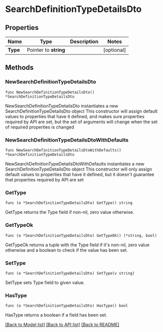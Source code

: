 # SearchDefinitionTypeDetailsDto

## Properties

Name | Type | Description | Notes
------------ | ------------- | ------------- | -------------
**Type** | Pointer to **string** |  | [optional] 

## Methods

### NewSearchDefinitionTypeDetailsDto

`func NewSearchDefinitionTypeDetailsDto() *SearchDefinitionTypeDetailsDto`

NewSearchDefinitionTypeDetailsDto instantiates a new SearchDefinitionTypeDetailsDto object
This constructor will assign default values to properties that have it defined,
and makes sure properties required by API are set, but the set of arguments
will change when the set of required properties is changed

### NewSearchDefinitionTypeDetailsDtoWithDefaults

`func NewSearchDefinitionTypeDetailsDtoWithDefaults() *SearchDefinitionTypeDetailsDto`

NewSearchDefinitionTypeDetailsDtoWithDefaults instantiates a new SearchDefinitionTypeDetailsDto object
This constructor will only assign default values to properties that have it defined,
but it doesn't guarantee that properties required by API are set

### GetType

`func (o *SearchDefinitionTypeDetailsDto) GetType() string`

GetType returns the Type field if non-nil, zero value otherwise.

### GetTypeOk

`func (o *SearchDefinitionTypeDetailsDto) GetTypeOk() (*string, bool)`

GetTypeOk returns a tuple with the Type field if it's non-nil, zero value otherwise
and a boolean to check if the value has been set.

### SetType

`func (o *SearchDefinitionTypeDetailsDto) SetType(v string)`

SetType sets Type field to given value.

### HasType

`func (o *SearchDefinitionTypeDetailsDto) HasType() bool`

HasType returns a boolean if a field has been set.


[[Back to Model list]](../README.md#documentation-for-models) [[Back to API list]](../README.md#documentation-for-api-endpoints) [[Back to README]](../README.md)


